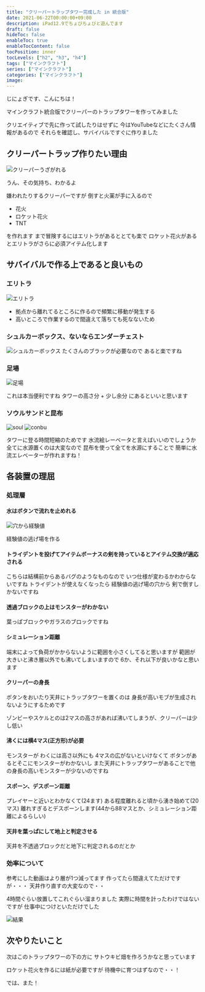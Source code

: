 ```yaml
---
title: "クリーパートラップタワー完成した in 統合版"
date: 2021-06-22T00:00:00+09:00
description: iPad12.9でちょびちょびと遊んでます
draft: false
hideToc: false
enableToc: true
enableTocContent: false
tocPosition: inner
tocLevels: ["h2", "h3", "h4"]
tags: ["マインクラフト"]
series: ["マインクラフト"]
categories: ["マインクラフト"]
image:
---
```


じにょぎです、こんにちは！

マインクラフト統合版でクリーパーのトラップタワーを作ってみました

クリエイティブで先に作って試したりはせずに
今はYouTubeなどにたくさん情報があるので
それらを確認し、サバイバルですぐに作りました

## クリーパートラップ作りたい理由

![クリーパーうざがれる](/mcpe/20210621/1.jpeg)

うん、その気持ち、わかるよ

嫌われたりするクリーパーですが
倒すと火薬が手に入るので

- 花火
- ロケット花火
- TNT 

を作れます
まで冒険するにはエリトラがあるととても楽で
ロケット花火があるとエリトラがさらに必須アイテム化します


## サバイバルで作る上であると良いもの

### エリトラ

![エリトラ](/mcpe/20210621/2.jpeg)
 
- 拠点から離れてるところに作るので頻繁に移動が発生する
- 高いところで作業するので間違えて落ちても死なないため

### シュルカーボックス、ないならエンダーチェスト

![シュルカーボックス](/mcpe/20210621/3.jpeg)
たくさんのブラックが必要なので
あると楽ですね

### 足場

![足場](/mcpe/20210621/4.jpeg)

これは本当便利ですね
タワーの高さ分 + 少し余分
にあるといいと思います

### ソウルサンドと昆布

![soul](/mcpe/20210621/5.jpeg)
![conbu](/mcpe/20210621/6.jpeg)

タワーに登る時間短縮のためです
水流絵レーベータと言えばいいのでしょうか
全てに水源置くのは大変なので
昆布を使って全てを水源にすることで
簡単に水流エレベーターが作れますね！

## 各装置の理屈

### 処理層

#### 水はボタンで流れを止めれる

![穴から経験値](/mcpe/20210621/7.gif)

経験値の逃げ場を作る

#### トライデントを投げてアイテムボーナスの剣を持っているとアイテム交換が適応される

こちらは結構前からあるバグのようなものなので
いつ仕様が変わるかわからないですね
トライデントが使えなくなったら
経験値の逃げ場の穴から
剣で倒すしかないですね

#### 透過ブロックの上はモンスターがわかない

葉っぱブロックやガラスのブロックですね

#### シミュレーション距離

端末によって負荷がかからないように範囲を小さくしてると思いますが
範囲が大きいと沸き層以外でも沸いてしまいますので
6か、それ以下が良いかなと思います

#### クリーパーの身長

ボタンをおいたり天井にトラップタワーを置くのは
身長が高いモブが生成されないようにするためです

ゾンビーやスケルとのは2マスの高さがあれば沸いてしまうが、クリーパーは少し低い

#### 沸くには横4マス(正方形)が必要

モンスターが わくには高さ以外にも
4マスの広がないといけなくて
ボタンがあるとそこにモンスターがわかないし
また天井にトラップタワーがあることで他の身長の高いモンスターが少ないのですね

#### スポーン、デスポーン距離

プレイヤーと近いとわかなくて(24ます)
ある程度離れると頃から湧き始めて(20マス)
離れすぎるとデスポーンします(44から88マスとか、シミュレーション距離によるらしい)

#### 天井を葉っぱにして地上と判定させる

天井を不透過ブロックだと地下に判定されるのだとか


### 効率について

参考にした動画はより層が1つ減ってます
作ってたら間違えてただけですが・・・
天井作り直すの大変なので・・

4時間ぐらい放置してこれぐらい溜まりました
実際に時間を計ったわけではないですが
仕事中につけといただけでした

![結果](/mcpe/20210621/8.jpeg)


## 次やりたいこと

次はこのトラップタワーの下の方に
サトウキビ畑を作ろうかなと思っています

ロケット花火を作るには紙が必要ですが
待機中に育つはずなので・・！

では、また！
